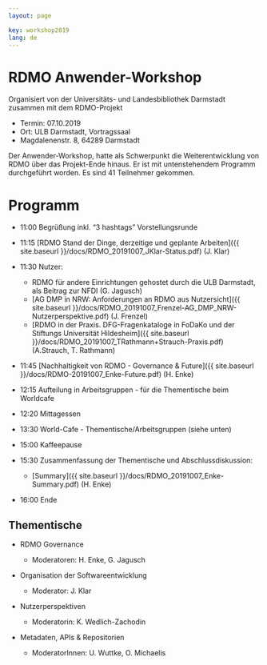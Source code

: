```yaml
---
layout: page

key: workshop2019
lang: de
---
```


RDMO Anwender-Workshop 
=========

Organisiert von der Universitäts- und Landesbibliothek Darmstadt zusammen mit dem RDMO-Projekt 

- Termin:   07.10.2019
- Ort: ULB Darmstadt, Vortragssaal
- Magdalenenstr. 8,  64289 Darmstadt

Der Anwender-Workshop, hatte als Schwerpunkt die Weiterentwicklung von RDMO über das Projekt-Ende hinaus. Er ist mit untenstehendem Programm durchgeführt worden. Es sind 41 Teilnehmer gekommen.

Programm
========

- 11:00  Begrüßung inkl. “3 hashtags” Vorstellungsrunde
- 11:15  [RDMO Stand der Dinge, derzeitige und geplante Arbeiten]({{ site.baseurl }}/docs/RDMO_20191007_JKlar-Status.pdf) (J. Klar)
- 11:30  Nutzer: 
	- RDMO für andere Einrichtungen gehostet durch die ULB Darmstadt, als Beitrag zur NFDI (G. Jagusch)
	- [AG DMP in NRW: Anforderungen an RDMO aus Nutzersicht]({{ site.baseurl }}/docs/RDMO_20191007_Frenzel-AG_DMP_NRW-Nutzerperspektive.pdf) (J. Frenzel)
	- [RDMO in der Praxis. DFG-Fragenkataloge in FoDaKo und der Stiftungs Universität Hildesheim]({{ site.baseurl }}/docs/RDMO_20191007_TRathmann+Strauch-Praxis.pdf) (A.Strauch, T. Rathmann)
	
- 11:45  [Nachhaltigkeit von RDMO - Governance & Future]({{ site.baseurl }}/docs/RDMO-20191007_Enke-Future.pdf) (H. Enke)
- 12:15  Aufteilung in Arbeitsgruppen - für die Thementische beim Worldcafe 
- 12:20  Mittagessen
- 13:30  World-Cafe - Thementische/Arbeitsgruppen (siehe unten)
- 15:00  Kaffeepause
- 15:30  Zusammenfassung der Thementische und Abschlussdiskussion: 
	- [Summary]({{ site.baseurl }}/docs/RDMO_20191007_Enke-Summary.pdf) (H. Enke)
- 16:00  Ende


Thementische
------------

- RDMO Governance 
	- Moderatoren: H. Enke, G. Jagusch
	
- Organisation der Softwareentwicklung
	- Moderator:  J. Klar
	
- Nutzerperspektiven
	- Moderatorin:  K. Wedlich-Zachodin
	
- Metadaten, APIs & Repositorien
	- ModeratorInnen: U. Wuttke, O. Michaelis 
	
